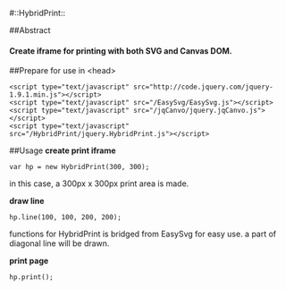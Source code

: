 #::HybridPrint::

##Abstract
#### Create iframe for printing with both SVG and Canvas DOM.

##Prepare for use
in &lt;head&gt;

	<script type="text/javascript" src="http://code.jquery.com/jquery-1.9.1.min.js"></script>
	<script type="text/javascript" src="/EasySvg/EasySvg.js"></script>
	<script type="text/javascript" src="/jqCanvo/jquery.jqCanvo.js"></script>
	<script type="text/javascript" src="/HybridPrint/jquery.HybridPrint.js"></script>

##Usage
__create print iframe__

	var hp = new HybridPrint(300, 300);
in this case, a 300px x 300px print area is made.

__draw line__

	hp.line(100, 100, 200, 200);
functions for HybridPrint is bridged from EasySvg for easy use.
a part of diagonal line will be drawn.

__print page__

	hp.print();


